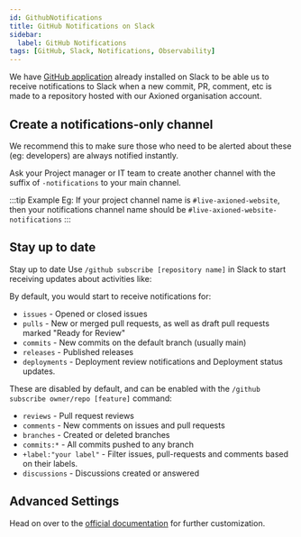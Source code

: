 ```yaml
---
id: GithubNotifications
title: GitHub Notifications on Slack
sidebar:
  label: GitHub Notifications
tags: [GitHub, Slack, Notifications, Observability]
---
```


We have [GitHub application](https://slack.github.com/) already installed on Slack to be able us to receive notifications to Slack when a new commit, PR, comment, etc is made to a repository hosted with our Axioned organisation account.

## Create a notifications-only channel

We recommend this to make sure those who need to be alerted about these (eg: developers) are always notified instantly.

Ask your Project manager or IT team to create another channel with the suffix of `-notifications` to your main channel.

:::tip Example
Eg: If your project channel name is `#live-axioned-website`, then your notifications channel name should be `#live-axioned-website-notifications`
:::

## Stay up to date

Stay up to date
Use `/github subscribe [repository name]` in Slack to start receiving updates about activities like:

By default, you would start to receive notifications for:

- `issues` - Opened or closed issues
- `pulls` - New or merged pull requests, as well as draft pull requests marked "Ready for Review"
- `commits` - New commits on the default branch (usually main)
- `releases` - Published releases
- `deployments` - Deployment review notifications and Deployment status updates.

These are disabled by default, and can be enabled with the `/github subscribe owner/repo [feature]` command:

- `reviews` - Pull request reviews
- `comments` - New comments on issues and pull requests
- `branches` - Created or deleted branches
- `commits:*` - All commits pushed to any branch
- `+label:"your label"` - Filter issues, pull-requests and comments based on their labels.
- `discussions` - Discussions created or answered

## Advanced Settings

Head on over to the [official documentation](https://github.com/integrations/slack#customize-your-notifications) for further customization.
